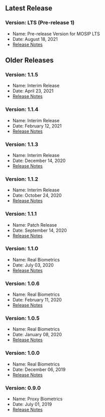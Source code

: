## Latest Release

### Version: LTS (Pre-release 1)
- Name: Pre-release Version for MOSIP LTS
- Date: August 18, 2021
- [Release Notes](Release-Notes-LTS-RC1.md)

## Older Releases

### Version: 1.1.5
- Name: Interim Release
- Date: April 23, 2021
- [Release Notes](Release-Notes-1.1.5.md)

### Version: 1.1.4
- Name: Interim Release
- Date: February 12, 2021
- [Release Notes](Release-Notes-1.1.4.md)

### Version: 1.1.3
- Name: Interim Release
- Date: December 14, 2020
- [Release Notes](Release-Notes-1.1.3.md)

### Version: 1.1.2
- Name: Interim Release
- Date: October 24, 2020
- [Release Notes](Release-Notes-1.1.2.md)

### Version: 1.1.1
- Name: Patch Release
- Date: September 14, 2020
- [Release Notes](Release-Notes-1.1.1.md)

### Version: 1.1.0
- Name: Real Biometrics
- Date: July 03, 2020
- [Release Notes](Release-Notes-1.1.0.md)

### Version: 1.0.6
- Name: Real Biometrics
- Date: February 11, 2020
- [Release Notes](Release-Notes-1.0.6.md)

### Version: 1.0.5
- Name: Real Biometrics
- Date: January 08, 2020
- [Release Notes](Release-Notes-1.0.5.md)

### Version: 1.0.0
- Name: Real Biometrics
- Date: December 06, 2019
- [Release Notes](Release-Notes-1.0.0.md)

### Version: 0.9.0
- Name: Proxy Biometrics
- Date: July 01, 2019
- [Release Notes](Release-Notes-0.9.0.md)
